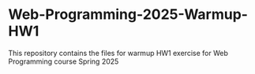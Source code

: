 # Web-Programming-2025-Warmup-HW1
This repository contains the files for warmup HW1 exercise for Web Programming course Spring 2025
